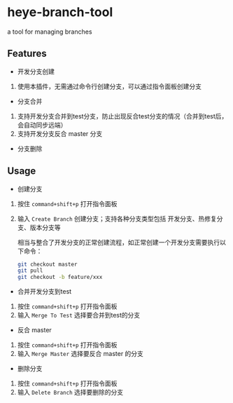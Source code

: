 # heye-branch-tool

a tool for managing branches

## Features
- 开发分支创建
1. 使用本插件，无需通过命令行创建分支，可以通过指令面板创建分支

- 分支合并
1. 支持开发分支合并到test分支，防止出现反合test分支的情况（合并到test后，会自动同步远端）
2. 支持开发分支反合 master 分支

- 分支删除

## Usage
- 创建分支
1. 按住 `command+shift+p` 打开指令面板
2. 输入 `Create Branch` 创建分支；支持各种分支类型包括 开发分支、热修复分支、版本分支等

   相当与整合了开发分支的正常创建流程，如正常创建一个开发分支需要执行以下命令：

   ```bash
   git checkout master
   git pull
   git checkout -b feature/xxx

- 合并开发分支到test
1. 按住 `command+shift+p` 打开指令面板
2. 输入 `Merge To Test` 选择要合并到test的分支

- 反合 master
1. 按住 `command+shift+p` 打开指令面板
2. 输入 `Merge Master` 选择要反合 master 的分支

- 删除分支
1. 按住 `command+shift+p` 打开指令面板
2. 输入 `Delete Branch` 选择要删除的分支
